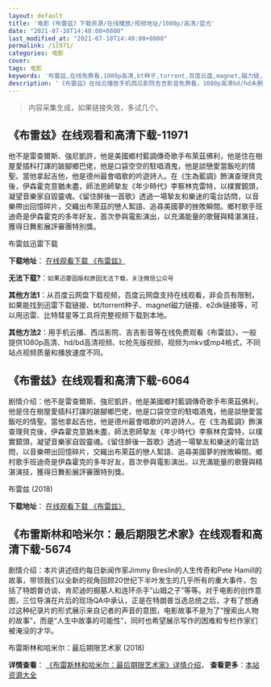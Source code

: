 ```yaml
---
layout: default
title: '电影《布雷兹》下载资源/在线播放/视频地址/1080p/高清/蓝光'
date: "2021-07-10T14:40:00+0800"
last_modified_at: "2021-07-10T14:40:00+0800"
permalink: /11971/
categories: 电影
cover:
tags: 电影
keywords: '布雷兹,在线免费看,1080p高清,bt种子,torrent,百度云盘,magnet,磁力链,迅雷下载资源'
description: '《布雷兹》在线云播放手机西瓜影院吉吉影音免费看，1080p高清bd/hd未删减完整版和tc抢先枪版，mkv/mp4格式，附带bt/torrent种子、magnet/磁力链、百度云盘、网盘资源迅雷下载链接'
---
```


>内容采集生成，如果链接失效，多试几个。


## 《布雷兹》在线观看和高清下载-11971

他不是雷查爾斯、強尼凱許，他是美國鄉村藍調傳奇歌手布萊茲佛利，他是住在樹屋愛插科打諢的跛腳鄉巴佬，他是口袋空空的駐唱酒鬼，他是談戀愛當飯吃的情聖。當他拿起吉他，他是德州最會唱歌的吟遊詩人。在《生為藍調》飾演查理貝克後，伊森霍克意猶未盡，師法恩師摯友《年少時代》李察林克雷特，以樸實鏡頭，凝望音樂家自毀靈魂。《留住醉後一首歌》透過一場摯友和樂迷的電台訪問，以音樂帶出回憶碎片，交織出布萊茲的戀人絮語、追尋美國夢的挫敗瞬間。鄉村歌手班迪奇是伊森霍克的多年好友，首次參與電影演出，以充滿能量的歌聲與精湛演技，獲得日舞影展評審團特別獎。


布雷兹迅雷下载

**下载地址**： [在线观看下载 《布雷兹》](https://www.993dy.com//vod-detail-id-35315.html) 


**无法下载?**：`如果迅雷因版权原因无法下载，关注微信公众号 `

**其他方法1**：从百度云网盘下载视频，百度云网盘支持在线观看，非会员有限制，如果能找到迅雷下载链接、bt/torrent种子、magnet磁力链接、e2dk链接等，可以用迅雷、比特彗星等工具将完整视频下载到本地。

**其他方法2**：用手机云播、西瓜影院、吉吉影音等在线免费观看《布雷兹》，一般提供1080p高清、hd/bd高清视频、tc抢先版视频，视频为mkv或mp4格式，不同站点视频质量和播放速度不同。


## 《布雷兹》在线观看和高清下载-6064

剧情介绍：他不是雷查爾斯、強尼凱許，他是美國鄉村藍調傳奇歌手布萊茲佛利，他是住在樹屋愛插科打諢的跛腳鄉巴佬，他是口袋空空的駐唱酒鬼，他是談戀愛當飯吃的情聖。當他拿起吉他，他是德州最會唱歌的吟遊詩人。在《生為藍調》飾演查理貝克後，伊森霍克意猶未盡，師法恩師摯友《年少時代》李察林克雷特，以樸實鏡頭，凝望音樂家自毀靈魂。《留住醉後一首歌》透過一場摯友和樂迷的電台訪問，以音樂帶出回憶碎片，交織出布萊茲的戀人絮語、追尋美國夢的挫敗瞬間。鄉村歌手班迪奇是伊森霍克的多年好友，首次參與電影演出，以充滿能量的歌聲與精湛演技，獲得日舞影展評審團特別獎。


布雷兹 (2018)

**下载地址**： [在线观看下载 《布雷兹》](https://www.btbtdy.me/btdy/dy15405.html) 


## 《布雷斯林和哈米尔：最后期限艺术家》在线观看和高清下载-5674

剧情介绍：本片讲述纽约每日新闻作家Jimmy Breslin的人生传奇和Pete Hamill的故事，带领我们以全新的视角回顾20世纪下半叶发生的几乎所有的重大事件，包括了特朗普访谈、肯尼迪的掘墓人和连环杀手“山姆之子”等等。对于电影的创作意图，三位导演在片后的现场QA中承认，正是在特朗普当选总统之后，才有了想通过这种纪录片的形式展示来自记者的声音的意图，电影故事不是为了“搜索出人物的故事”，而是“人生中故事的可能性”，同时也希望展示写作的困难和专栏作家们被淹没的才华。


布雷斯林和哈米尔：最后期限艺术家 (2018)

**详情查看**： [《布雷斯林和哈米尔：最后期限艺术家》详情介绍](/movie/5674/)， **查看更多**：[本站资源大全](/movie/t/all/)

